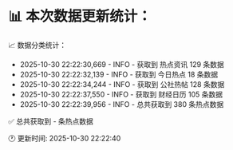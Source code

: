 📊 本次数据更新统计：
==========================

📈 数据分类统计：
- 2025-10-30 22:22:30,669 - INFO - 获取到 热点资讯 129 条数据
- 2025-10-30 22:22:32,139 - INFO - 获取到 今日热点 18 条数据
- 2025-10-30 22:22:34,244 - INFO - 获取到 公社热帖 128 条数据
- 2025-10-30 22:22:37,550 - INFO - 获取到 财经日历 105 条数据
- 2025-10-30 22:22:39,956 - INFO - 总共获取到 380 条热点数据

✅ 总共获取到 - 条热点数据

🕐 更新时间: 2025-10-30 22:22:40
